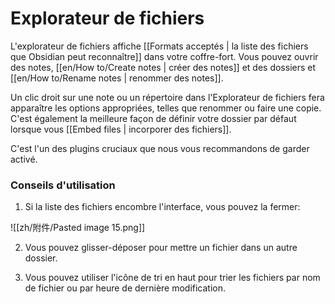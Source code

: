 # Explorateur de fichiers
L'explorateur de fichiers affiche [[Formats acceptés | la liste des fichiers que Obsidian peut reconnaître]] dans votre coffre-fort. Vous pouvez ouvrir des notes, [[en/How to/Create notes | créer des notes]] et des dossiers et [[en/How to/Rename notes | renommer des notes]].

Un clic droit sur une note ou un répertoire dans l'Explorateur de fichiers fera apparaître les options appropriées, telles que renommer ou faire une copie. C'est également la meilleure façon de définir votre dossier par défaut lorsque vous [[Embed files | incorporer des fichiers]].

C'est l'un des plugins cruciaux que nous vous recommandons de garder activé.

### Conseils d'utilisation

1. Si la liste des fichiers encombre l'interface, vous pouvez la fermer:

![[zh/附件/Pasted image 15.png]]

2. Vous pouvez glisser-déposer pour mettre un fichier dans un autre dossier.

3. Vous pouvez utiliser l'icône de tri en haut pour trier les fichiers par nom de fichier ou par heure de dernière modification.
